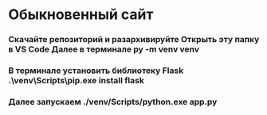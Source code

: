 # Обыкновенный сайт

### Скачайте репозиторий и разархивируйте Открыть эту папку в VS Code Далее в терминале py -m venv venv

### В терминале установить библиотеку Flask .\venv\Scripts\pip.exe install flask

### Далее запускаем ./venv/Scripts/python.exe app.py
